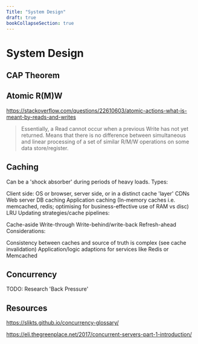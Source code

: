 ```yaml
---
Title: "System Design"
draft: true
bookCollapseSection: true
---
```


# System Design

## CAP Theorem

## Atomic R(M)W

https://stackoverflow.com/questions/22610603/atomic-actions-what-is-meant-by-reads-and-writes

> Essentially, a Read cannot occur when a previous Write has not yet returned. Means that there is no difference between simultaneous and linear processing of a set of similar R/M/W operations on some data store/register.

## Caching

Can be a 'shock absorber' during periods of heavy loads. Types:

Client side: OS or browser, server side, or in a distinct cache 'layer'
CDNs
Web server
DB caching
Application caching (In-memory caches i.e. memcached, redis; optimising for business-effective use of RAM vs disc)
LRU
Updating strategies/cache pipelines:

Cache-aside
Write-through
Write-behind/write-back
Refresh-ahead
Considerations:

Consistency between caches and source of truth is complex (see cache invalidation)
Application/logic adaptions for services like Redis or Memcached

## Concurrency

TODO: Research 'Back Pressure'

## Resources

https://slikts.github.io/concurrency-glossary/

https://eli.thegreenplace.net/2017/concurrent-servers-part-1-introduction/
